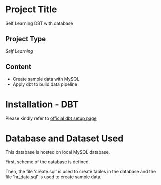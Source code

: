 # Project Title
Self Learning DBT with database

## Project Type
*Self Learning*


## Content
- Create sample data with MySQL
- Apply dbt to build data pipeline

# Installation - DBT

Please kindly refer to [official dbt setup page](https://docs.getdbt.com/docs/core/connect-data-platform/mysql-setup "Configuring dbt-mysql")

# Database and Dataset Used

This database is hosted on local MySQL database.

First, scheme of the database is defined.

Then, the file 'create.sql' is used to create tables in the database and the file 'hr_data.sql' is used to create sample data.
